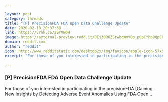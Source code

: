 ```yaml
---

layout: post
category: threads
title: "[P] PrecisionFDA FDA Open Data Challenge Update"
date: 2020-02-18 20:37:38
link: https://vrhk.co/2SYVNOH
image: https://external-preview.redd.it/DEj30R6ZSrwbqWmVOp_p0pCYhp9QpCPqZbVTM-u-mTg.jpg?width=1200&height=628.272251309&auto=webp&s=3d6eaf216aa59bbafdbf5651922f308e799749a8
domain: reddit.com
author: "reddit"
icon: http://www.redditstatic.com/desktop2x/img/favicon/apple-icon-57x57.png
excerpt: "For those of you interested in participating in the precisionFDA [Gaining New Insights by Detecting Adverse Event Anomalies Using FDA Open..."

---
```


### [P] PrecisionFDA FDA Open Data Challenge Update

For those of you interested in participating in the precisionFDA [Gaining New Insights by Detecting Adverse Event Anomalies Using FDA Open...